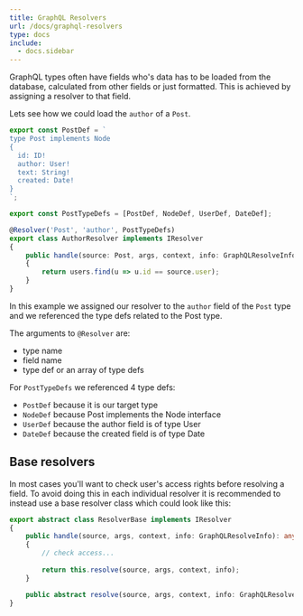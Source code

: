 ```yaml
---
title: GraphQL Resolvers
url: /docs/graphql-resolvers
type: docs
include:
  - docs.sidebar
---
```


GraphQL types often have fields who's data has to be loaded from the database,
calculated from other fields or just formatted.
This is achieved by assigning a resolver to that field.

Lets see how we could load the `author` of a `Post`.

```ts
export const PostDef = `
type Post implements Node
{
  id: ID!
  author: User!
  text: String!
  created: Date!
}
`;

export const PostTypeDefs = [PostDef, NodeDef, UserDef, DateDef];

@Resolver('Post', 'author', PostTypeDefs)
export class AuthorResolver implements IResolver
{
    public handle(source: Post, args, context, info: GraphQLResolveInfo): User
    {
        return users.find(u => u.id == source.user);
    }
}
```

In this example we assigned our resolver to the `author` field of the `Post` type
and we referenced the type defs related to the Post type.

The arguments to `@Resolver` are:
- type name
- field name
- type def or an array of type defs

For `PostTypeDefs` we referenced 4 type defs:
- `PostDef` because it is our target type
- `NodeDef` because Post implements the Node interface
- `UserDef` because the author field is of type User
- `DateDef` because the created field is of type Date

## Base resolvers

In most cases you'll want to check user's access rights before resolving a field.
To avoid doing this in each individual resolver
it is recommended to instead use a base resolver class which could look like this:

```ts
export abstract class ResolverBase implements IResolver
{
    public handle(source, args, context, info: GraphQLResolveInfo): any
    {
        // check access...
        
        return this.resolve(source, args, context, info);
    }

    public abstract resolve(source, args, context, info: GraphQLResolveInfo): any;
}
```
